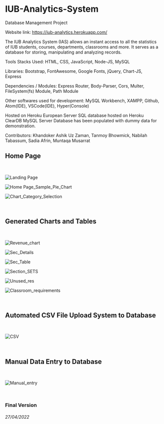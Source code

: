 # IUB-Analytics-System
Database Management Project

Website link: https://iub-analytics.herokuapp.com/

The IUB Analytics System (IAS) allows an instant access to all the statistics of IUB students, courses, departments, classrooms and more.
It serves as a database for storing, manipulating and analyzing records.

Tools Stacks Used: HTML, CSS, JavaScript, Node-JS, MySQL

Libraries: Bootstrap, FontAwesome, Google Fonts, jQuery, Chart-JS, Express

Dependencies / Modules: Express Router, Body-Parser, Cors, Multer, FileSystem(fs) Module, Path Module

Other softwares used for development: MySQL Workbench, XAMPP, Github, Atom(IDE), VSCode(IDE), Hyper(Console)

Hosted on Heroku European Server
SQL database hosted on Heroku ClearDB MySQL Server
Database has been populated with dummy data for demonstration.

Contributors: Khandoker Ashik Uz Zaman, Tanmoy Bhowmick, Nabilah Tabassum, Sadia Afrin, Muntaqa Musarrat


<h2>Home Page</h2><br />


![Landing Page](/public/screenshots/1.png?raw=true "Landing Page")

![Home Page_Sample_Pie_Chart](/public/screenshots/2.png?raw=true "Sample Pie Chart")

![Chart_Category_Selection](/public/screenshots/3.png?raw=true "Chart Categories")


<br /><h2>Generated Charts and Tables</h2><br />


![Revenue_chart](/public/screenshots/4.png?raw=true "Revenue Chart")

![Sec_Details](/public/screenshots/5.png?raw=true "Section Details Chart")

![Sec_Table](/public/screenshots/6.png?raw=true "Section Details Table")

![Section_SETS](/public/screenshots/7.png?raw=true "Section Analysis for SETS")

![Unused_res](/public/screenshots/8.png?raw=true "Unused Resources Analysis")

![Classroom_requirements](/public/screenshots/9.png?raw=true "Analysis of Classroom Requirements")


<br /><h2>Automated CSV File Upload System to Database</h2><br />


![CSV](/public/screenshots/10.png?raw=true "Automated CSV Upload")


<br /><h2>Manual Data Entry to Database</h2><br />


![Manual_entry](/public/screenshots/11.png?raw=true "Manual Data Entry To Database")

<br /><h3>Final Version</h3>
<h6>27/04/2022</h6>
